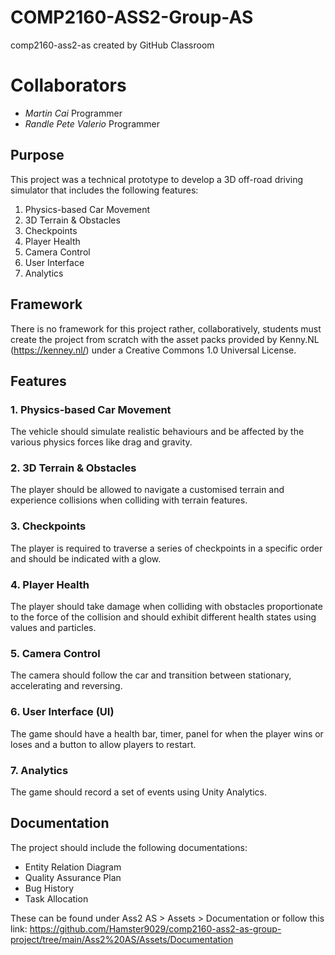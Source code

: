 # COMP2160-ASS2-Group-AS
comp2160-ass2-as created by GitHub Classroom

# Collaborators
- *Martin Cai* Programmer
- *Randle Pete Valerio* Programmer

## Purpose
This project was a technical prototype to develop a 3D off-road driving simulator that includes the following features:

1. Physics-based Car Movement
2. 3D Terrain & Obstacles
3. Checkpoints
4. Player Health
5. Camera Control
6. User Interface
7. Analytics

## Framework
There is no framework for this project rather, collaboratively, students must create the project from scratch with the asset packs provided by Kenny.NL (https://kenney.nl/) under a Creative Commons 1.0 Universal License. 

## Features
### 1. Physics-based Car Movement
The vehicle should simulate realistic behaviours and be affected by the various physics forces like drag and gravity.

### 2. 3D Terrain & Obstacles
The player should be allowed to navigate a customised terrain and experience collisions when colliding with terrain features.

### 3. Checkpoints
The player is required to traverse a series of checkpoints in a specific order and should be indicated with a glow.

### 4. Player Health
The player should take damage when colliding with obstacles proportionate to the force of the collision and should exhibit different health states using values and particles.

### 5. Camera Control
The camera should follow the car and transition between stationary, accelerating and reversing.

### 6. User Interface (UI)
The game should have a health bar, timer, panel for when the player wins or loses and a button to allow players to restart.

### 7. Analytics
The game should record a set of events using Unity Analytics.

## Documentation
The project should include the following documentations:
- Entity Relation Diagram
- Quality Assurance Plan
- Bug History
- Task Allocation

These can be found under Ass2 AS > Assets > Documentation or follow this link:
https://github.com/Hamster9029/comp2160-ass2-as-group-project/tree/main/Ass2%20AS/Assets/Documentation

